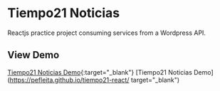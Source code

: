 # Tiempo21 Noticias

Reactjs practice project consuming services from a Wordpress API.

## View Demo

[Tiempo21 Noticias Demo](https://pefleita.github.io/tiempo21-react/){:target="_blank"}
[Tiempo21 Noticias Demo](https://pefleita.github.io/tiempo21-react/ target="_blank")
